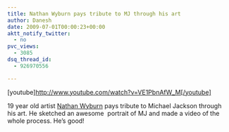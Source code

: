 ```yaml
---
title: Nathan Wyburn pays tribute to MJ through his art
author: Danesh
date: 2009-07-01T00:00:23+00:00
aktt_notify_twitter:
  - no
pvc_views:
  - 3085
dsq_thread_id:
  - 926970556

---
```

[youtube]http://www.youtube.com/watch?v=VE1PbnAfW_M[/youtube]

19 year old artist [Nathan Wyburn][1] pays tribute to Michael Jackson through his art. He sketched an awesome  portrait of MJ and made a video of the whole process. He&#8217;s good!

 [1]: http://www.youtube.com/user/wyzynathan